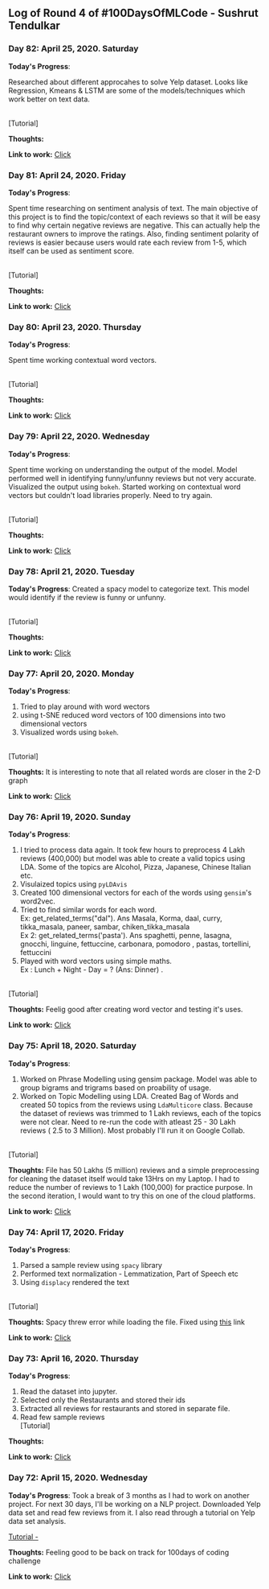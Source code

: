 ## Log of Round 4 of #100DaysOfMLCode - Sushrut Tendulkar



### Day 82: April 25, 2020. Saturday

**Today's Progress**: 

Researched about different approcahes to solve Yelp dataset. Looks like Regression, Kmeans & LSTM are some of the models/techniques which work better on text data. 

<br> [Tutorial] <br>

**Thoughts:** 

**Link to work:** [Click]()



### Day 81: April 24, 2020. Friday

**Today's Progress**: 

Spent time researching on sentiment analysis of text. The main objective of this project is to find the topic/context of each reviews so that it will be easy to find why certain negative reviews are negative. This can actually help the restaurant owners to improve the ratings. 
Also, finding sentiment polarity of reviews is easier because users would rate each review from 1-5, which itself can be used as sentiment score. 

<br> [Tutorial] <br>

**Thoughts:** 

**Link to work:** [Click]()



### Day 80: April 23, 2020. Thursday

**Today's Progress**: 

Spent time working contextual word vectors. 

<br> [Tutorial] <br>

**Thoughts:** 

**Link to work:** [Click](https://github.com/sushtend/100-days-of-ml-code/commit/5161ed95ca38505638d816613b58600969574ef0)


### Day 79: April 22, 2020. Wednesday

**Today's Progress**: 

Spent time working on understanding the output of the model.  Model performed well in identifying funny/unfunny reviews but not very accurate. Visualized the output using `bokeh`. 
Started working on contextual word vectors but couldn't load libraries properly. Need to try again. 

<br> [Tutorial] <br>

**Thoughts:** 

**Link to work:** [Click](https://github.com/sushtend/100-days-of-ml-code/commit/34bb77fb6013443c6028cb7bae69dbf6fcb7f3ae)

### Day 78: April 21, 2020. Tuesday

**Today's Progress**: 
Created a spacy model to categorize text. This model would identify if the review is funny or unfunny. 

<br> [Tutorial] <br>

**Thoughts:** 

**Link to work:** [Click](https://github.com/sushtend/100-days-of-ml-code/commit/3f3bf3037a002b9b9390d2a4894fa0e07651e1e4)


### Day 77: April 20, 2020. Monday

**Today's Progress**: 
1. Tried to play around with word wectors
2. using t-SNE reduced word vectors of 100 dimensions into two dimensional vectors
3. Visualized words using `bokeh`. 

<br> [Tutorial] <br>

**Thoughts:** It is interesting to note that all related words are closer in the 2-D graph

**Link to work:** [Click](https://github.com/sushtend/100-days-of-ml-code/commit/9c34695d00192567e8bde22396ebf76916a9be83)


### Day 76: April 19, 2020. Sunday

**Today's Progress**: 
1. I tried to process data again. It took few hours to preprocess 4 Lakh reviews (400,000) but model was able to create a valid topics using LDA. Some of the topics are Alcohol, Pizza, Japanese, Chinese Italian etc. 
2. Visulaized topics using `pyLDAvis`
3. Created 100 dimensional vectors for each of the words using `gensim`'s word2vec.  
4. Tried to find similar words for each word. 
<br>Ex: get_related_terms("dal"). Ans Masala, Korma, daal, curry, tikka_masala, paneer, sambar, chiken_tikka_masala
<br>Ex 2: get_related_terms('pasta'). Ans spaghetti, penne, lasagna, gnocchi, linguine, fettuccine, carbonara, pomodoro         , pastas, tortellini, fettuccini     
4. Played with word vectors using simple maths. 
<br>Ex : Lunch + Night - Day = ? (Ans: Dinner) . 


<br> [Tutorial] <br>

**Thoughts:** Feelig good after creating word vector and testing it's uses.

**Link to work:** [Click](https://github.com/sushtend/100-days-of-ml-code/commit/25c8c2411d6376ffbcd85fe5f2236af0c4242d43)



### Day 75: April 18, 2020. Saturday

**Today's Progress**: 
1. Worked on Phrase Modelling using gensim package. Model was able to group bigrams and trigrams based on proability of usage.
2. Worked on Topic Modelling using LDA. Created Bag of Words and created 50 topics from the reviews using `LdaMulticore` class. Because the dataset of reviews was trimmed to 1 Lakh reviews, each of the topics were not clear. Need to re-run the code with atleast 25 - 30 Lakh reviews ( 2.5 to 3 Million). Most probably I'll run it on Google Collab. 


<br> [Tutorial] <br>

**Thoughts:** File has 50 Lakhs (5 million) reviews and a simple preprocessing for cleaning the dataset itself would take 13Hrs on my Laptop. I had to reduce the number of reviews to 1 Lakh (100,000) for practice purpose. In the second iteration, I would want to try this on one of the cloud platforms. 

**Link to work:** [Click](https://github.com/sushtend/100-days-of-ml-code/commit/86fca709eac035e99234aa7e16e6627b46deff43)


### Day 74: April 17, 2020. Friday

**Today's Progress**: 
1. Parsed a sample review using `spacy` library
2. Performed text normalization -  Lemmatization, Part of Speech etc
3. Using `displacy` rendered the text

<br> [Tutorial] <br>

**Thoughts:** Spacy threw error while loading the file. Fixed using [this](https://github.com/explosion/spaCy/issues/4577) link

**Link to work:** [Click](https://github.com/sushtend/100-days-of-ml-code/commit/0df39468e3abc0ada3fc9b94adb55c296b6b9ade)

### Day 73: April 16, 2020. Thursday

**Today's Progress**: 
1. Read the dataset into jupyter. 
2. Selected only the Restaurants and stored their ids
3. Extracted all reviews for restaurants and stored in separate file.
4. Read few sample reviews
<br> [Tutorial] <br>

**Thoughts:** 

**Link to work:** [Click](https://github.com/sushtend/100-days-of-ml-code/commit/f453362c773beae659d58da09b70349a36af5cad)

### Day 72: April 15, 2020. Wednesday

**Today's Progress**: Took a break of 3 months as I had to work on another project. For next 30 days, I'll be working on a NLP project. Downloaded Yelp data set and read few reviews from it. I also read through a tutorial on Yelp data set analysis. 

[Tutorial - ](https://www.youtube.com/watch?v=6zm9NC9uRkk) <br>

**Thoughts:** Feeling good to be back on track for 100days of coding challenge

**Link to work:** [Click]()
